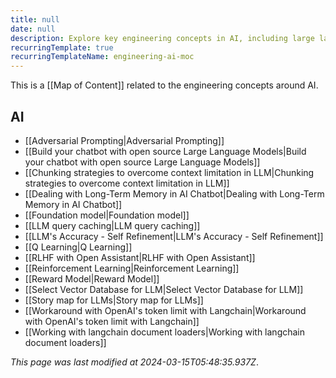 ```yaml
---
title: null
date: null
description: Explore key engineering concepts in AI, including large language models, reinforcement learning, chatbot building, and strategies to improve LLM performance and memory handling.
recurringTemplate: true
recurringTemplateName: engineering-ai-moc
---
```


This is a [[Map of Content]] related to the engineering concepts around AI.

## AI

- [[Adversarial Prompting|Adversarial Prompting]]
- [[Build your chatbot with open source Large Language Models|Build your chatbot with open source Large Language Models]]
- [[Chunking strategies to overcome context limitation in LLM|Chunking strategies to overcome context limitation in LLM]]
- [[Dealing with Long-Term Memory in AI Chatbot|Dealing with Long-Term Memory in AI Chatbot]]
- [[Foundation model|Foundation model]]
- [[LLM query caching|LLM query caching]]
- [[LLM's Accuracy - Self Refinement|LLM's Accuracy - Self Refinement]]
- [[Q Learning|Q Learning]]
- [[RLHF with Open Assistant|RLHF with Open Assistant]]
- [[Reinforcement Learning|Reinforcement Learning]]
- [[Reward Model|Reward Model]]
- [[Select Vector Database for LLM|Select Vector Database for LLM]]
- [[Story map for LLMs|Story map for LLMs]]
- [[Workaround with OpenAI's token limit with Langchain|Workaround with OpenAI's token limit with Langchain]]
- [[Working with langchain document loaders|Working with langchain document loaders]]

_This page was last modified at 2024-03-15T05:48:35.937Z_.


